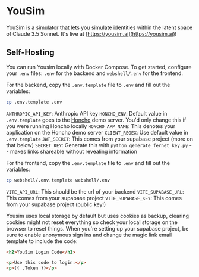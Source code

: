 # YouSim

YouSim is a simulator that lets you simulate identities within the latent space
of Claude 3.5 Sonnet. It's live at [https://yousim.ai](https://yousim.ai)!

## Self-Hosting

You can run Yousim locally with Docker Compose. To get started, configure your `.env` files: `.env` for the backend and `webshell/.env` for the frontend.

For the backend, copy the `.env.template` file to `.env` and fill out the variables:

```bash
cp .env.template .env
```
`ANTHROPIC_API_KEY`: Anthropic API key
`HONCHO_ENV`: Default value in `.env.template` goes to the [Honcho](https://github.com/plastic-labs/honcho) demo server. You'd only change this if you were running Honcho locally
`HONCHO_APP_NAME`: This denotes your application on the Honcho demo server
`CLIENT_REGEX`: Use default value in `.env.template`
`JWT_SECRET`: This comes from your supabase project (more on that below)
`SECRET_KEY`: Generate this with `python generate_fernet_key.py` -- makes links shareable without revealing information

For the frontend, copy the `.env.template` file to `.env` and fill out the variables:

```bash
cp webshell/.env.template webshell/.env
```

`VITE_API_URL`: This should be the url of your backend
`VITE_SUPABASE_URL`: This comes from your supabase project
`VITE_SUPABASE_KEY`: This comes from your supabase project (public key!)


Yousim uses local storage by default but uses cookies as backup, clearing cookies might not reset everything so check your local storage on the browser to reset things.
When you're setting up your supabase project, be sure to enable anonymous sign ins and change the magic link email template to include the code:
```html
<h2>YouSim Login Code</h2>

<p>Use this code to login:</p>
<p>{{ .Token }}</p>
```
